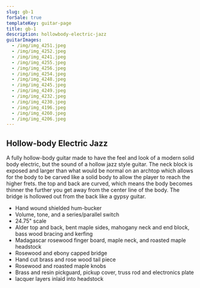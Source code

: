 ```yaml
---
slug: gb-1
forSale: true
templateKey: guitar-page
title: gb-1
description: hollowbody-electric-jazz
guitarImages:
  - /img/img_4251.jpeg
  - /img/img_4252.jpeg
  - /img/img_4241.jpeg
  - /img/img_4255.jpeg
  - /img/img_4256.jpeg
  - /img/img_4254.jpeg
  - /img/img_4248.jpeg
  - /img/img_4245.jpeg
  - /img/img_4249.jpeg
  - /img/img_4232.jpeg
  - /img/img_4230.jpeg
  - /img/img_4196.jpeg
  - /img/img_4260.jpeg
  - /img/img_4206.jpeg
---
```


## Hollow-body Electric Jazz

A fully hollow-body guitar made to have the feel and look of a modern solid body electric, but the sound of a hollow jazz style guitar. The neck block is exposed and larger than what would be normal on an archtop which allows for the body to be carved like a solid body to allow the player to reach the higher frets. the top and back are curved, which means the body becomes thinner the further you get away from the center line of the body. The bridge is hollowed out from the back like a gypsy guitar.

- Hand wound shielded hum-bucker
- Volume, tone, and a series/parallel switch
- 24.75" scale
- Alder top and back, bent maple sides, mahogany neck and end block, bass wood bracing and kerfing
- Madagascar rosewood finger board, maple neck, and roasted maple headstock
- Rosewood and ebony capped bridge
- Hand cut brass and rose wood tail piece
- Rosewood and roasted maple knobs
- Brass and resin pickguard, pickup cover, truss rod and electronics plate
- lacquer layers inlaid into headstock
